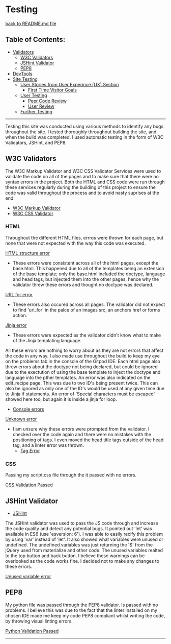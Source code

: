 # Testing
[back to README.md file](https://github.com/Gregory4321/ciao-down/blob/master/README.md)

## Table of Contents:
* [Validators](#validators)
    * [W3C Validators](#w3c-validators)
    * [JSHint Validator](#jshint-validator)
    * [PEP8](#pep8)
* [DevTools](#devtools)
* [Site Testing](#site-testing)
    * [User Stories from User Experince (UX) Section](#user-stories-from-user-experience-(ux)-section)
        * [First Time Visitor Goals](#first-time-visitor-goals)
    * [User Testing](#user-testing)
        * [Peer Code Review](peer-code-review)
        * [User Review](user-review)
    * [Further Testing](#further-testing)

***

Testing this site was conducted using various methods to identify any bugs throughout the site. I tested thoroughly throughout building the site, and when the build was completed. I used automatic testing in the form of W3C Validators, JSHint, and PEP8.

## W3C Validators

The W3C Markup Validator and W3C CSS Validator Services were used to validate the code on all of the pages and to make sure that there were no syntax errors in the project. Both the HTML and CSS code were run through these services regularly during the building of this project to ensure the code was valid throughout the process and to avoid nasty suprises at the end.

* [W3C Markup Validator](https://validator.w3.org/)
* [W3C CSS Validator](https://jigsaw.w3.org/css-validator/)

### HTML

Throughout the different HTML files, errros were thrown for each page, but none that were not expected with the way this code was executed.

[HTML structure error](https://github.com/Gregory4321/ciao-down/blob/master/static/readme_images/testing_images/html-error.png)
* These errors were consistent across all of the html pages, except the base.html. This happened due to all of the templates being an extension of the base template; only the base.html included the doctype, language and head tags, but injected them into the other pages, hence why the validator threw these errors and thought no doctype was declared.

[URL for error](https://github.com/Gregory4321/ciao-down/blob/master/static/readme_images/testing_images/url-for-errors.png)
* These errors also occured across all pages. The validator did not expect to find 'url_for' in the palce of an images src, an anchors href or forms action.

[Jinja error](https://github.com/Gregory4321/ciao-down/blob/master/static/readme_images/testing_images/jinja-erros.png)
* These errors were expected as the validator didn't know what to make of the Jinja templating language.

All these errors are nothing to worry about as they are not errors that affect the code in any way.
I also made use throughout the build to keep my eye on the problems tab in the console of the Gitpod IDE. Each html page also threw errors about the doctype not being declared, but could be ignored due to the exectution of using the base template to inject the doctype and language into the pther templates. An error was also indicated on the edit_recipe page. This was due to two ID's being present twice. This can also be ignored as only one of the ID's would be used at any given time due to Jinja if statements. An error of 'Special characters must be escaped' showed here too, but again it is inside a jinja for loop.
* [Console errors](https://github.com/Gregory4321/ciao-down/blob/master/static/readme_images/testing_images/console-errors.png)


[Unknown error](https://github.com/Gregory4321/ciao-down/blob/master/static/readme_images/testing_images/unknown-error.png)
* I am unsure why these errors were prompted from the validator. I checked over the code again and there were no mistakes with the positioning of tags. I even moved the head title tags outside of the head tag, and a linter error was thrown.
    * [Tag Error](https://github.com/Gregory4321/ciao-down/blob/master/static/readme_images/testing_images/tag-errors.png)

### CSS

Passing my script.css file through the it passed with no errors.

[CSS Validation Passed](https://github.com/Gregory4321/ciao-down/blob/master/static/readme_images/testing_images/css-validation.png)

## JSHint Validator

* [JSHint](https://jshint.com/)

The JSHint validator was used to pass the JS code through and increase the code quality and detect any potential bugs. It pointed out 'let' was available in ES6 (use 'esversion: 6'). I was able to easily recify this problem by using 'var' instead of 'let'.
It also showed what variables were unused or undefined. The undefined variables was just returning the '$' from the jQuery used from materialize and other code. The unused variables realted to the top button and back button. I believe these warnings can be overlooked as the code works fine. I decided not to make any changes to these errors.

[Unused variable error](https://github.com/Gregory4321/ciao-down/blob/master/static/readme_images/testing_images/vars-unused.png)

## PEP8

My python file was passed through the [PEP8](http://pep8online.com/) validator. Is passed with no problems. I believe this was due to the fact that the linter installed on my chosen IDE made me keep my code PEP8 compliant whilst writing the code, by throwing visual linting errors.

[Python Validation Passed](https://github.com/Gregory4321/ciao-down/blob/master/static/readme_images/testing_images/python-validation.png)

***
